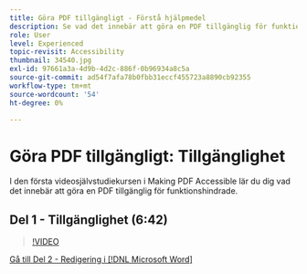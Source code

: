 ```yaml
---
title: Göra PDF tillgängligt - Förstå hjälpmedel
description: Se vad det innebär att göra en PDF tillgänglig för funktionshindrade
role: User
level: Experienced
topic-revisit: Accessibility
thumbnail: 34540.jpg
exl-id: 97661a3a-4d9b-4d2c-886f-0b96934a8c5a
source-git-commit: ad54f7afa78b0fbb31eccf455723a8890cb92355
workflow-type: tm+mt
source-wordcount: '54'
ht-degree: 0%

---
```


# Göra PDF tillgängligt: Tillgänglighet

I den första videosjälvstudiekursen i Making PDF Accessible lär du dig vad det innebär att göra en PDF tillgänglig för funktionshindrade.

## Del 1 - Tillgänglighet (6:42)

>[!VIDEO](https://video.tv.adobe.com/v/34540?quality=12&learn=on&hidetitle=true)

[Gå till Del 2 - Redigering i [!DNL Microsoft Word]](authoring-in-word.md)